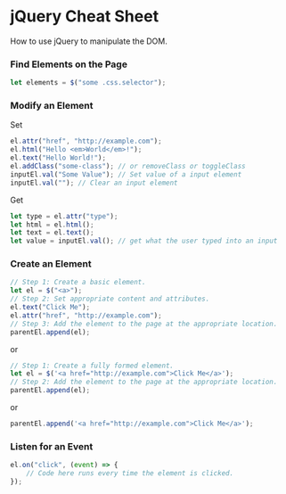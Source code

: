 # jQuery Cheat Sheet
How to use jQuery to manipulate the DOM.

### Find Elements on the Page
```js
let elements = $("some .css.selector");
```

### Modify an Element
Set

```js
el.attr("href", "http://example.com");
el.html("Hello <em>World</em>!");
el.text("Hello World!");
el.addClass("some-class"); // or removeClass or toggleClass
inputEl.val("Some Value"); // Set value of a input element
inputEl.val(""); // Clear an input element
```

Get

```js
let type = el.attr("type");
let html = el.html();
let text = el.text();
let value = inputEl.val(); // get what the user typed into an input
```

### Create an Element
```js
// Step 1: Create a basic element.
let el = $("<a>");
// Step 2: Set appropriate content and attributes.
el.text("Click Me");
el.attr("href", "http://example.com");
// Step 3: Add the element to the page at the appropriate location.
parentEl.append(el);
```

or

```js
// Step 1: Create a fully formed element.
let el = $('<a href="http://example.com">Click Me</a>');
// Step 2: Add the element to the page at the appropriate location.
parentEl.append(el);
```

or

```js
parentEl.append('<a href="http://example.com">Click Me</a>');
```

### Listen for an Event
```js
el.on("click", (event) => {
    // Code here runs every time the element is clicked.
});
```
